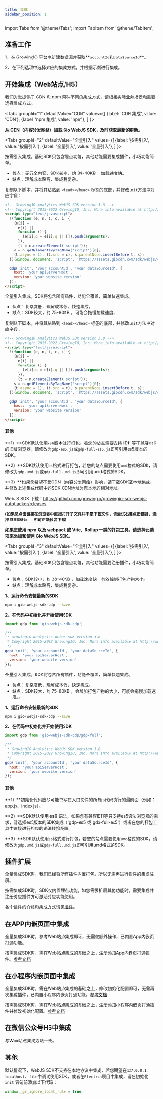 ```yaml
---
title: 集成
sidebar_position: 1
---
```


import Tabs from '@theme/Tabs';
import TabItem from '@theme/TabItem';

## 准备工作

1、在 GrowingIO 平台中新建数据源并获取**`accountId`和`dataSourceId`**。

2、在下列选项中选择对应的集成方式，并根据示例进行集成。

## 开始集成（Web站点/H5）

我们为您提供了 CDN 和 npm 两种不同的集成方式，请根据实际业务场景和需要选择集成方式。<br/>

<Tabs
  groupId="1"
  defaultValue="CDN"
  values={[
    {label: 'CDN 集成', value: 'CDN'},
    {label: 'npm 集成', value: 'npm'},
  ]
}>
  <TabItem value="CDN">

**从 CDN（内容分发网络）加载 Gio WebJS SDK，及时获取最新的更新。**

<Tabs
  groupId="2"
  defaultValue="全量引入"
  values={[
    {label: '按需引入', value: '按需引入'},
    {label: '全量引入', value: '全量引入'},
  ]
}>
  <TabItem value="按需引入">

按需引入集成，基础SDK只包含埋点功能，其他功能需要集成插件，小巧功能简单。

- 优点：无冗余内容，SDK较小，约 38-40KB ，加载速度快。
- 缺点：理解成本略高，集成稍复杂。

复制以下脚本，并将其粘贴到 `<head></head>` 标签的底部，并修改`init`方法中对应字段：

```html
<!-- GrowingIO Analytics WebJS SDK version 3.8 -->
<!-- Copyright 2015-2022 GrowingIO, Inc. More info available at http://www.growingio.com -->
<script type="text/javascript">
  !(function (e, n, t, c, i) {
    (e[i] =
      e[i] ||
      function () {
        (e[i].q = e[i].q || []).push(arguments);
      }),
      (t = n.createElement('script'));
    s = n.getElementsByTagName('script')[0];
    (t.async = 1), (t.src = c), s.parentNode.insertBefore(t, s);
  })(window, document, 'script', 'https://assets.giocdn.com/sdk/webjs/cdp/gdp.js', 'gdp');

  gdp('init', 'your accountId', 'your dataSourceId', {
    host: 'your apiServerHost',
    version: 'your website version'
  });
</script>
```

  </TabItem>
  <TabItem value="全量引入">

全量引入集成，SDK将包含所有插件，功能全覆盖，简单快速集成。

- 优点：复杂度低，理解成本低，快速集成。
- 缺点：SDK较大，约 75-80KB ，可能会拖慢加载速度。

复制以下脚本，并将其粘贴到 `<head></head>` 标签的底部，并修改`init`方法中对应字段：

```html
<!-- GrowingIO Analytics WebJS SDK version 3.8 -->
<!-- Copyright 2015-2022 GrowingIO, Inc. More info available at http://www.growingio.com -->
<script type="text/javascript">
  !(function (e, n, t, c, i) {
    (e[i] =
      e[i] ||
      function () {
        (e[i].q = e[i].q || []).push(arguments);
      }),
      (t = n.createElement('script'));
    s = n.getElementsByTagName('script')[0];
    (t.async = 1), (t.src = c), s.parentNode.insertBefore(t, s);
  })(window, document, 'script', 'https://assets.giocdn.com/sdk/webjs/cdp/gdp-full.js', 'gdp');

  gdp('init', 'your accountId', 'your dataSourceId', {
    host: 'your apiServerHost',
    version: 'your website version'
  });
</script>
```

  </TabItem>
</Tabs>

#### 其他

**1）**SDK默认使用`es6`版本进行打包，若您的站点需要支持 **IE11** 等不兼容es6的旧版浏览器，请修改为`gdp-es5.js`或`gdp-full-es5.js`即可引用es5版本的SDK。

**2）**SDK默认使用`es`格式进行打包，若您的站点需要使用`umd`格式的SDK，请修改为`gdp.umd.js`或`gdp-full.umd.js`即可引用umd格式的SDK。

**3）**如果您希望不受CDN（内容分发网络）影响，请下载SDK至本地集成，并修改上述集成代码中的SDK CDN地址为您本地的相对地址。

WebJS SDK 下载：<https://github.com/growingio/growingio-sdk-webjs-autotracker/releases>

**<font size="2">(如果您点击链接在浏览器中直接打开了文件并不是下载文件，请尝试右键点击链接，选择 `链接存储为...` 即可正常触发下载)</font>**

  </TabItem>
  <TabItem value="npm">

**如果您使用 npm 以及 webpack 或 Vite、Rollup 一类的打包工具，请选择此选项来添加和使用 Gio WebJS SDK。**

<Tabs
  groupId="3"
  defaultValue="全量引入"
  values={[
    {label: '按需引入', value: '按需引入'},
    {label: '全量引入', value: '全量引入'},
  ]
}>
  <TabItem value="按需引入">

按需引入集成，基础SDK只包含埋点功能，其他功能需要注册插件，小巧功能简单。

- 优点：SDK较小，约 38-40KB ，加载速度快，有效控制打包产物大小。
- 缺点：理解成本略高，集成稍复杂。

**1、运行命令安装最新的SDK**

```bash
npm i gio-webjs-sdk-cdp --save
```

**2、在代码中初始化并开始使用SDK**

```js
import gdp from 'gio-webjs-sdk-cdp';

/**
 * GrowingIO Analytics WebJS SDK version 3.8
 * Copyright 2015-2022 GrowingIO, Inc. More info available at http://www.growingio.com
 */
gdp('init', 'your accountId', 'your dataSourceId', {
  host: 'your apiServerHost',
  version: 'your website version'
});
```

  </TabItem>
  <TabItem value="全量引入">

全量引入集成，SDK将包含所有插件，功能全覆盖，简单快速集成。

- 优点：复杂度低，理解成本低，快速集成。
- 缺点：SDK较大，约 75-80KB ，会增加打包产物的大小，可能会拖慢加载速度。。

**1、运行命令安装最新的SDK**

```bash
npm i gio-webjs-sdk-cdp --save
```

**2、在代码中初始化并开始使用SDK**

```js
import gdp from 'gio-webjs-sdk-cdp/gdp-full';

/**
 * GrowingIO Analytics WebJS SDK version 3.8
 * Copyright 2015-2022 GrowingIO, Inc. More info available at http://www.growingio.com
 */
gdp('init', 'your accountId', 'your dataSourceId', {
  host: 'your apiServerHost',
  version: 'your website version'
});
```

  </TabItem>
</Tabs>

#### 其他

**1）**初始化代码应尽可能书写在入口文件的所有js代码执行的最前面（例如：app.js、index.js）。

**2）**SDK默认使用 **es6** 语法，如果您有兼容IE11等只支持es5语法浏览器的需求，请选择es5版本的SDK集成（'gdp-es5 或 gdp-full-es5'）或者在您的打包工具中直接进行相应的语法转换配置。

**3）**SDK默认使用`es`格式进行打包，若您的站点需要使用`umd`格式的SDK，请修改为`gdp.umd.js`或`gdp-full.umd.js`即可引用umd格式的SDK。
  </TabItem>
</Tabs>

## 插件扩展

全量集成SDK时，我们已经将所有插件内置打包，所以无需再进行插件的集成注册。

按需集成SDK时，SDK仅内置埋点功能，如您需要扩展其他功能时，需要集成并注册对应插件方可激活对应功能使用。

各个插件的介绍和集成方式请见[插件](/docs/webjs/3.8/plugins)。

## 在APP内嵌页面中集成

全量集成SDK时，参考Web站点集成即可，无需做额外操作，已内置App内嵌页打通功能。

按需集成SDK时，需在Web站点集成的基础之上，注册添加App内嵌页打通插件。[参考文档](/docs/webjs/3.8/plugins/hybridAdapter)

## 在小程序内嵌页面中集成

全量集成SDK时，需在Web站点集成的基础之上，修改初始化配置即可，无需再次集成插件，已内置小程序内嵌页打通功能。[参考文档](/docs/webjs/3.8/plugins/embeddedAdapter)

按需集成SDK时，需在Web站点集成的基础之上，注册添加小程序内嵌页打通插件并修改初始化配置。[参考文档](/docs/webjs/3.8/plugins/embeddedAdapter)

## 在微信公众号H5中集成

与Web站点集成方法一致。

## 其他

默认情况下，WebJS SDK不支持在本地协议中集成，若您期望在`127.0.0.1`、`localhost`、`file`中调试使用SDK，或者在`Electron`项目中集成，请在初始化 `init` 语句前添加以下代码：

```js
window._gr_ignore_local_rule = true;
```
